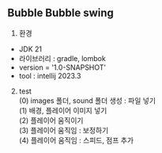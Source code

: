 <h2>Bubble Bubble swing</h2>

1. 환경
- JDK 21
- 라이브러리 : gradle, lombok
- version = '1.0-SNAPSHOT'
- tool : intellij 2023.3

2. test
   <br>(0) images 폴더, sound 폴더 생성 : 파일 넣기
   <br>(1) 배경, 플레이어 이미지 넣기
   <br>(2) 플레이어 움직이기
   <br>(3) 플레이어 움직임 : 보정하기
   <br>(4) 플레이어 움직임 : 스피드, 점프 추가